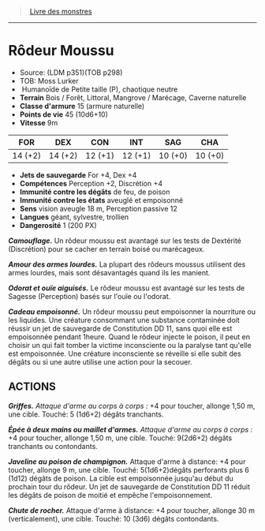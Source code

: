 ﻿> [Livre des monstres](tome_of_beasts.md)

---

# Rôdeur Moussu

- Source: (LDM p351)(TOB p298)
- TOB: Moss Lurker
-  Humanoïde de Petite taille (P), chaotique neutre
- **Terrain** Bois / Forêt, Littoral, Mangrove / Marécage, Caverne naturelle
- **Classe d'armure** 15 (armure naturelle)
- **Points de vie** 45 (10d6+10)
- **Vitesse** 9m

|FOR|DEX|CON|INT|SAG|CHA|
|---|---|---|---|---|---|
|14 (+2)|14 (+2)|12 (+1)|12 (+1)|10 (+0)|10 (+0)|

- **Jets de sauvegarde** For +4, Dex +4
- **Compétences** Perception +2, Discrétion +4
- **Immunité contre les dégâts** de feu, de poison
- **Immunité contre les états** aveuglé et empoisonné
- **Sens** vision aveugle 18 m, Perception passive 12
- **Langues** géant, sylvestre, trollien
- **Dangerosité** 1 (200 PX)

**_Camouflage._** Un rôdeur moussu est avantagé sur les tests de Dextérité (Discrétion) pour se cacher en terrain boisé ou marécageux.

**_Amour des armes lourdes._** La plupart des rôdeurs moussus utilisent des armes lourdes, mais sont désavantagés quand ils les manient.

**_Odorat et ouïe aiguisés._** Le rôdeur moussu est avantagé sur les tests de Sagesse (Perception) basés sur l'ouïe ou l'odorat.

**_Cadeau empoisonné._** Un rôdeur moussu peut empoisonner la nourriture ou les liquides. Une créature consommant une substance contaminée doit réussir un jet de sauvegarde de Constitution DD 11, sans quoi elle est empoisonnée pendant 1heure. Quand le rôdeur injecte le poison, il peut en choisir un qui fait tomber la victime inconsciente ou la paralyse tant qu'elle est empoisonnée. Une créature inconsciente se réveille si elle subit des dégâts ou si une autre utilise une action pour la secouer.

## ACTIONS

**_Griffes._** _Attaque d'arme au corps à corps :_ +4 pour toucher, allonge 1,50 m, une cible. Touché: 5 (1d6+2) dégâts tranchants.

**_Épée à deux mains ou maillet d'armes._** _Attaque d'arme au corps à corps :_ +4 pour toucher, allonge 1,50 m, une cible. Touché: 9(2d6+2) dégâts tranchants ou contondants.

**_Javeline au poison de champignon._** Attaque d'arme à distance: +4 pour toucher, allonge 9 m, une cible. Touché: 5(1d6+2)dégâts perforants plus 6 (1d12) dégâts de poison. La cible est empoisonnée jusqu'au début du prochain tour du rôdeur. Un jet de sauvegarde de Constitution DD 11 réduit les dégâts de poison de moitié et empêche l'empoisonnement.

**_Chute de rocher._** Attaque d'arme à distance: +4 pour toucher, allonge 30 m (verticalement), une cible. Touché: 10 (3d6) dégâts contondants.

